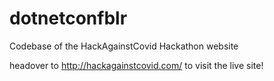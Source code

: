 # dotnetconfblr
Codebase of the HackAgainstCovid Hackathon website

headover to http://hackagainstcovid.com/ to visit the live site!
